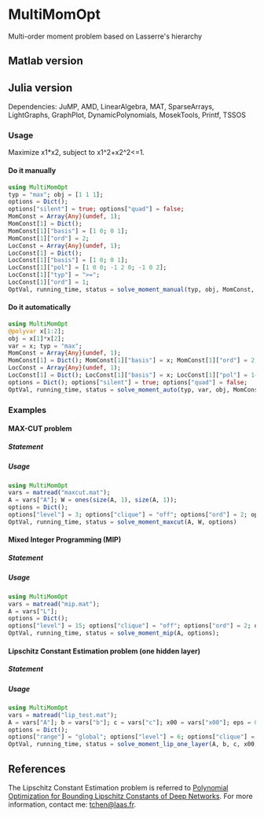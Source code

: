 # MultiMomOpt
Multi-order moment problem based on Lasserre's hierarchy

## Matlab version

## Julia version
Dependencies: JuMP, AMD, LinearAlgebra, MAT, SparseArrays, LightGraphs, GraphPlot, DynamicPolynomials, MosekTools, Printf, TSSOS

### Usage
Maximize x1*x2, subject to x1^2+x2^2<=1.

#### Do it manually
```Julia
using MultiMomOpt
typ = "max"; obj = [1 1 1];
options = Dict();
options["silent"] = true; options["quad"] = false;
MomConst = Array{Any}(undef, 1);
MomConst[1] = Dict();
MomConst[1]["basis"] = [1 0; 0 1];
MomConst[1]["ord"] = 2;
LocConst = Array{Any}(undef, 1);
LocConst[1] = Dict();
LocConst[1]["basis"] = [1 0; 0 1];
LocConst[1]["pol"] = [1 0 0; -1 2 0; -1 0 2];
LocConst[1]["typ"] = ">=";
LocConst[1]["ord"] = 1;
OptVal, running_time, status = solve_moment_manual(typ, obj, MomConst, LocConst, options);
```

#### Do it automatically
```Julia
using MultiMomOpt
@polyvar x[1:2];
obj = x[1]*x[2];
var = x; typ = "max";
MomConst = Array{Any}(undef, 1);
MomConst[1] = Dict(); MomConst[1]["basis"] = x; MomConst[1]["ord"] = 2;
LocConst = Array{Any}(undef, 1);
LocConst[1] = Dict(); LocConst[1]["basis"] = x; LocConst[1]["pol"] = 1-sum(x.^2); LocConst[1]["typ"] = ">="; LocConst[1]["ord"] = 1;
options = Dict(); options["silent"] = true; options["quad"] = false;
OptVal, running_time, status = solve_moment_auto(typ, var, obj, MomConst, LocConst, options);
```

### Examples
#### MAX-CUT problem
##### Statement
##### Usage
```Julia
using MultiMomOpt
vars = matread("maxcut.mat");
A = vars["A"]; W = ones(size(A, 1), size(A, 1));
options = Dict();
options["level"] = 3; options["clique"] = "off"; options["ord"] = 2; options["silent"] = true; options["quad"] = true;
OptVal, running_time, status = solve_moment_maxcut(A, W, options)
```

#### Mixed Integer Programming (MIP)
##### Statement
##### Usage
```Julia
using MultiMomOpt
vars = matread("mip.mat");
A = vars["L"];
options = Dict();
options["level"] = 15; options["clique"] = "off"; options["ord"] = 2; options["silent"] = true; options["quad"] = true;
OptVal, running_time, status = solve_moment_mip(A, options);
```

#### Lipschitz Constant Estimation problem (one hidden layer)
##### Statement
##### Usage
```Julia
using MultiMomOpt
vars = matread("lip_test.mat");
A = vars["A"]; b = vars["b"]; c = vars["c"]; x00 = vars["x00"]; eps = 0.1;
options = Dict();
options["range"] = "global"; options["level"] = 6; options["clique"] = "off"; options["ord"] = 2; options["silent"] = true; options["quad"] = true;
OptVal, running_time, status = solve_moment_lip_one_layer(A, b, c, x00, eps, options);
```

## References
The Lipschitz Constant Estimation problem is referred to [Polynomial Optimization for Bounding Lipschitz Constants of Deep Networks](https://arxiv.org/abs/2002.03657). For more information, contact me: tchen@laas.fr.